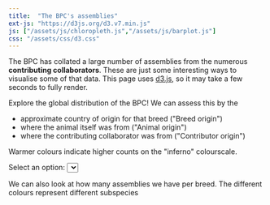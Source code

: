 ```yaml
---
title:  "The BPC's assemblies"
ext-js: "https://d3js.org/d3.v7.min.js"
js: ["/assets/js/chloropleth.js","/assets/js/barplot.js"]
css: "/assets/css/d3.css"
---
```


The BPC has collated a large number of assemblies from the numerous **contributing collaborators**.
These are just some interesting ways to visualise some of that data. This page uses [d3.js](https://d3js.org/), so it may take a few seconds to fully render.

Explore the global distribution of the BPC!
We can assess this by the

 - approximate country of origin for that breed ("Breed origin")
 - where the animal itself was from ("Animal origin")
 - where the contributing collaborator was from ("Contributor origin")

Warmer colours indicate higher counts on the "inferno" colourscale.

<label for="dropdown">Select an option:</label>
<select id="dropdown"></select>
<div class="map" id="map"></div>

We can also look at how many assemblies we have per breed. The different colours represent different subspecies

<div class="chart" id="chart"></div>


